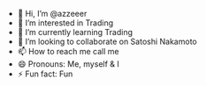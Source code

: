 - 👋 Hi, I’m @azzeeer
- 👀 I’m interested in Trading
- 🌱 I’m currently learning Trading
- 💞️ I’m looking to collaborate on Satoshi Nakamoto
- 📫 How to reach me call me
- 😄 Pronouns: Me, myself & I
- ⚡ Fun fact: Fun

<!---
azzeeer/azzeeer is a ✨ special ✨ repository because its `README.md` (this file) appears on your GitHub profile.
You can click the Preview link to take a look at your changes.
--->
